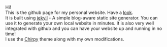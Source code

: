 Hi!  
This is the github page for my personal website. Have a [look](https://manansoni42.github.io/).  
It is built using [jekyll](https://jekyllrb.com/) - A simple blog-aware static site generator. You can use it to generate your own local website in minutes. It is also very well integrated with github and you can have your website up and running in no time!  
I use the [Chirpy](https://github.com/cotes2020/jekyll-theme-chirpy/) theme along with my own modifications.
